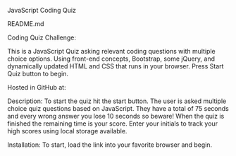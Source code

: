JavaScript Coding Quiz

README.md

Coding Quiz Challenge:

This is a JavaScript Quiz asking relevant coding questions with multiple choice options. Using front-end concepts, Bootstrap, some jQuery, and
dynamically updated HTML and CSS that runs in your browser. Press Start Quiz button to begin. 

Hosted in GitHub at: 

Description:
To start the quiz hit the start button. The user is asked multiple choice quiz questions based on JavaScript. 
They have a total of 75 seconds and every wrong answer you lose 10 seconds so beware! When the quiz is finished the remaining time is your score.
Enter your initials to track your high scores using local storage available. 

Installation:
To start, load the link into your favorite browser and begin.
